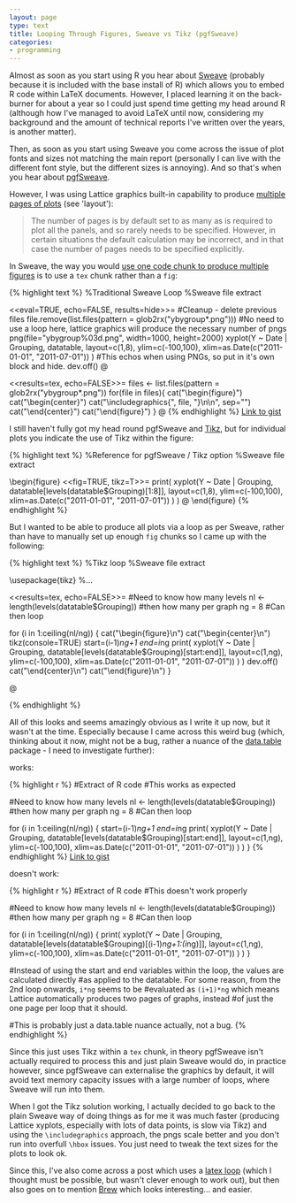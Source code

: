 ```yaml
---
layout: page
type: text
title: Looping Through Figures, Sweave vs Tikz (pgfSweave)
categories: 
- programming
---
```

Almost as soon as you start using R you hear about [Sweave](http://www.statistik.lmu.de/~leisch/Sweave/) (probably because it is included with the base install of R) which allows you to embed R code within LaTeX documents. However, I placed learning it on the back-burner for about a year so I could just spend time getting my head around R (although how I've managed to avoid LaTeX until now, considering my background and the amount of technical reports I've written over the years, is another matter).

Then, as soon as you start using Sweave you come across the issue of plot fonts and sizes not matching the main report (personally I can live with the different font style, but the different sizes is annoying). And so that's when you hear about [pgfSweave](http://crantastic.org/packages/pgfSweave).

However, I was using Lattice graphics built-in capability to produce [multiple pages of plots](http://stat.ethz.ch/R-manual/R-devel/library/lattice/html/xyplot.html) (see 'layout'):

> The number of pages is by default set to as many as is required to plot all the panels, and so rarely needs to be specified. However, in certain situations the default calculation may be incorrect, and in that case the number of pages needs to be specified explicitly.

In Sweave, the way you would [use one code chunk to produce multiple figures](http://www.statistik.lmu.de/~leisch/Sweave/FAQ.html#x1-11000A.9) is to use a `tex` chunk rather than a `fig`:

{% highlight text %}
%Traditional Sweave Loop
%Sweave file extract

<<eval=TRUE, echo=FALSE, results=hide>>=
#Cleanup - delete previous files
file.remove(list.files(pattern = glob2rx("ybygroup*.png")))
#No need to use a loop here, lattice graphics will produce the necessary number of pngs
png(file="ybygroup%03d.png", width=1000, height=2000)
xyplot(Y ~ Date | Grouping, datatable, layout=c(1,8), ylim=c(-100,100), xlim=as.Date(c("2011-01-01", "2011-07-01")) )
#This echos when using PNGs, so put in it's own block and hide.
dev.off()
@


<<results=tex, echo=FALSE>>=
files <- list.files(pattern = glob2rx("ybygroup*.png"))
for(file in files){
    cat("\\begin{figure}")
    cat("\\begin{center}")
    cat("\\includegraphics{", file, "}\n\n", sep="")
    cat("\\end{center}")
    cat("\\end{figure}")
}
@
{% endhighlight %}
[Link to gist](https://gist.github.com/1380278)

I still haven't fully got my head round pgfSweave and [Tikz](http://cran.r-project.org/web/packages/tikzDevice/), but for individual plots you indicate the use of Tikz within the figure:

{% highlight text %}
%Reference for pgfSweave / Tikz option
%Sweave file extract

\begin{figure}
<<fig=TRUE, tikz=T>>=
print(
	xyplot(Y ~ Date | Grouping, datatable[levels(datatable$Grouping)[1:8]], layout=c(1,8), ylim=c(-100,100), xlim=as.Date(c("2011-01-01", "2011-07-01")) )
)
@
\end{figure}
{% endhighlight %}

But I wanted to be able to produce all plots via a loop as per Sweave, rather than have to manually set up enough `fig` chunks so I came up with the following:

{% highlight text %}
%Tikz loop
%Sweave file extract

\usepackage{tikz}
%...

<<results=tex, echo=FALSE>>=
#Need to know how many levels
nl <- length(levels(datatable$Grouping))
#then how many per graph
ng = 8
#Can then loop

for (i in 1:ceiling(nl/ng)) {
    cat("\\begin{figure}\n")
    cat("\\begin{center}\n")
    tikz(console=TRUE)
    start=(i-1)*ng+1
    end=i*ng
    print(
        xyplot(Y ~ Date | Grouping, datatable[levels(datatable$Grouping)[start:end]], layout=c(1,ng), ylim=c(-100,100), xlim=as.Date(c("2011-01-01", "2011-07-01")) )
	)
    dev.off()
    cat("\\end{center}\n")
    cat("\\end{figure}\n")
}

@

{% endhighlight %}

All of this looks and seems amazingly obvious as I write it up now, but it wasn't at the time. Especially because I came across this weird bug (which, thinking about it now, might not be a bug, rather a nuance of the [data.table](http://crantastic.org/packages/data-table) package - I need to investigate further):

works:

{% highlight r %}
#Extract of R code
#This works as expected

#Need to know how many levels
nl <- length(levels(datatable$Grouping))
#then how many per graph
ng = 8
#Can then loop

for (i in 1:ceiling(nl/ng)) {
    start=(i-1)*ng+1
    end=i*ng
    print(
        xyplot(Y ~ Date | Grouping, datatable[levels(datatable$Grouping)[start:end]], layout=c(1,ng), ylim=c(-100,100), xlim=as.Date(c("2011-01-01", "2011-07-01")) )
	)
}
{% endhighlight %}
[Link to gist](https://gist.github.com/1380293)

doesn't work:


{% highlight r %}
#Extract of R code
#This doesn't work properly

#Need to know how many levels
nl <- length(levels(datatable$Grouping))
#then how many per graph
ng = 8
#Can then loop

for (i in 1:ceiling(nl/ng)) {
    print(
        xyplot(Y ~ Date | Grouping, datatable[levels(datatable$Grouping)[(i-1)*ng+1:(i*ng)]], layout=c(1,ng), ylim=c(-100,100), xlim=as.Date(c("2011-01-01", "2011-07-01")) )
	)
}

#Instead of using the start and end variables within the loop, the values are calculated directly
#as applied to the datatable. For some reason, from the 2nd loop onwards, `i*ng` seems to be 
#evaluated as `(i+1)*ng` which means Lattice automatically produces two pages of graphs, instead
#of just the one page per loop that it should. 

#This is probably just a data.table nuance actually, not a bug.
{% endhighlight %}

Since this just uses Tikz within a `tex` chunk, in theory pgfSweave isn't actually required to process this and just  plain Sweave would do, in practice however, since pgfSweave can externalise the graphics by default, it will avoid text memory capacity issues with a large number of loops, where Sweave will run into them. 

When I got the Tikz solution working, I actually decided to go back to the plain Sweave way of doing things as for me it was much faster (producing Lattice xyplots, especially with lots of data points, is slow via Tikz) and using the `\includegraphics` approach, the pngs scale better and you don't run into overfull `\hbox` issues. You just need to tweak the text sizes for the plots to look ok.

Since this, I've also come across a post which uses a [latex loop](http://www.mail-archive.com/r-help@r-project.org/msg105487.html) (which I thought must be possible, but wasn't clever enough to work out), but then also goes on to mention [Brew](http://cran.r-project.org/web/packages/brew/index.html) which looks interesting... and easier.
